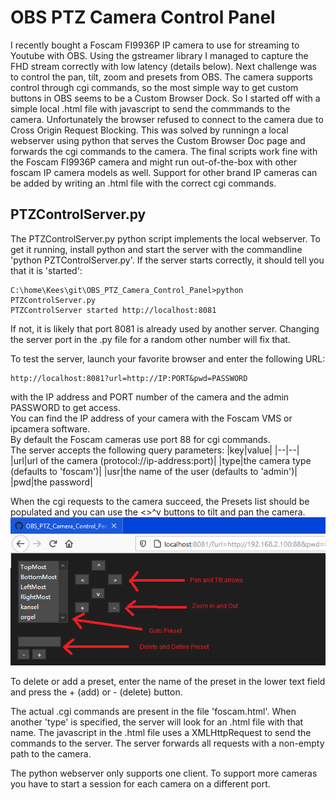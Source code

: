 # OBS PTZ Camera Control Panel
I recently bought a Foscam FI9936P IP camera to use for streaming to Youtube with OBS. Using the gstreamer library I managed to capture the FHD stream correctly with low latency (details below). Next challenge was to control the pan, tilt, zoom and presets from OBS. The camera supports control through cgi commands, so the most simple way to get custom buttons in OBS seems to be a Custom Browser Dock. So I started off with a simple local .html file with javascript to send the commmands to the camera. Unfortunately the browser refused to connect to the camera due to Cross Origin Request Blocking. This was solved by runningn a local webserver using python that serves the Custom Browser Doc page and forwards the cgi commands to the camera. The final scripts work fine with the Foscam FI9936P camera and might run out-of-the-box with other foscam IP camera models as well. Support for other brand IP cameras can be added by writing an .html file with the correct cgi commands.

## PTZControlServer.py
The PTZControlServer.py python script implements the local webserver. To get it running, install python and start the server with the commandline 'python PZTControlServer.py'. If the server starts correctly, it should tell you that it is 'started':
```
C:\home\Kees\git\OBS_PTZ_Camera_Control_Panel>python PTZControlServer.py
PTZControlServer started http://localhost:8081
```
If not, it is likely that port 8081 is already used by another server. Changing the server port in the .py file for a random other number will fix that.

To test the server, launch your favorite browser and enter the following URL:
```
http://localhost:8081?url=http://IP:PORT&pwd=PASSWORD
```
with the IP address and PORT number of the camera and the admin PASSWORD to get access.\
You can find the IP address of your camera with the Foscam VMS or ipcamera software.\
By default the Foscam cameras use port 88 for cgi commands.\
The server accepts the following query parameters:
|key|value|
|--|--|
|url|url of the camera (protocol://ip-address:port)|
|type|the camera type (defaults to 'foscam')|
|usr|the name of the user (defaults to 'admin')|
|pwd|the password|

When the cgi requests to the camera succeed, the Presets list should be populated and you can use the <>^v buttons to tilt and pan the camera.\
<img src='https://raw.githubusercontent.com/Kees-van-der-Oord/OBS_PTZ_Camera_Control_Panel/main/OBS_PTZ_Camera_Control_Panel.png'>

To delete or add a preset, enter the name of the preset in the lower text field and press the + (add) or - (delete) button.

The actual .cgi commands are present in the file 'foscam.html'. When another 'type' is specified, the server will look for an .html file with that name. The javascript in the .html file uses a XMLHttpRequest to send the commands to the server. The server forwards all requests with a non-empty path to the camera.

The python webserver only supports one client. To support more cameras you have to start a session for each camera on a different port. 
